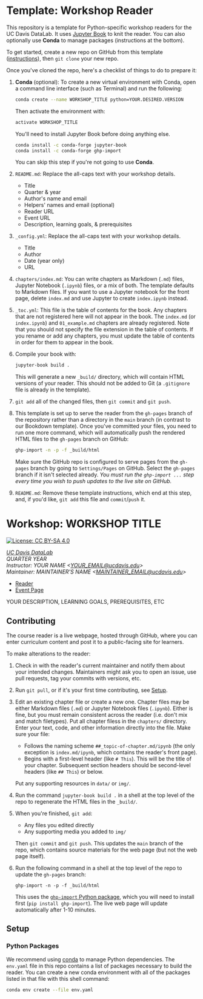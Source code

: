 # Template: Workshop Reader

This repository is a template for Python-specific workshop readers for the UC 
Davis DataLab. It uses [Jupyter Book][jb] to knit the reader. You can also 
optionally use **Conda** to manage packages (instructions at the bottom).

To get started, create a new repo on GitHub from this template
([instructions][gh]), then `git clone` your new repo.

[gh]: https://docs.github.com/en/github/creating-cloning-and-archiving-repositories/creating-a-repository-from-a-template
[jb]: https://jupyterbook.org/en/stable/intro.html

Once you've cloned the repo, here's a checklist of things to do to prepare it:

1. **Conda** (optional): To create a new virtual environment with Conda, open 
   a command line interface (such as Terminal) and run the following:

   ```sh
   conda create --name WORKSHOP_TITLE python=YOUR.DESIRED.VERSION
   ```

   Then activate the environment with:

   ```sh
   activate WORKSHOP_TITLE
   ```

   You'll need to install Jupyter Book before doing anything else. 

   ```sh
   conda install -c conda-forge jupyter-book
   conda install -c conda-forge ghp-import
   ```

   You can skip this step if you're not going to use **Conda**.

2. `README.md`: Replace the all-caps text with your workshop details.
   + Title
   + Quarter & year
   + Author's name and email
   + Helpers' names and email (optional)
   + Reader URL
   + Event URL
   + Description, learning goals, & prerequisites

3. `_config.yml`: Replace the all-caps text with your workshop details.
   + Title
   + Author
   + Date (year only)
   + URL

4. `chapters/index.md`: You can write chapters as Markdown (`.md`) files,
   Jupyter Notebook (`.ipynb`) files, or a mix of both. The template defaults
   to Markdown files. If you want to use a Jupyter notebook for the front page,
   delete `index.md` and use Jupyter to create `index.ipynb` instead.

5. `_toc.yml`: This file is the table of contents for the book. Any chapters
   that are not registered here will not appear in the book. The `index.md` (or
   `index.ipynb`) and `01_example.md` chapters are already registered. Note
   that you should not specify the file extension in the table of contents. If
   you rename or add any chapters, you must update the table of contents in
   order for them to appear in the book.

6. Compile your book with:

   ```sh
   jupyter-book build .
   ``` 

   This will generate a new `_build/` directory, which will contain HTML 
   versions of your reader. This should not be added to Git (a `.gitignore` 
   file is already in the template).

7. `git add` all of the changed files, then `git commit` and `git push`.

8. This template is set up to serve the reader from the `gh-pages` branch of
   the repository rather than a directory in the `main` branch (in contrast to
   our Bookdown template). Once you've committed your files, you need to run
   one more command, which will automatically push the rendered HTML files to
   the `gh-pages` branch on GitHub:

   ```sh
   ghp-import -n -p -f _build/html
   ```

   Make sure the GitHub repo is configured to serve pages from the `gh-pages`
   branch by going to `Settings/Pages` on GitHub. Select the `gh-pages` branch
   if it isn't selected already. _You must run the `ghp-import ...` step every
   time you wish to push updates to the live site on GitHub._

9. `README.md`: Remove these template instructions, which end at this step, 
   and, if you'd like, `git add` this file and `commit`/`push` it.

# Workshop: WORKSHOP TITLE

[![License: CC BY-SA 4.0](https://img.shields.io/badge/License-CC_BY--SA_4.0-lightgrey.svg)](https://creativecommons.org/licenses/by-sa/4.0/)

_[UC Davis DataLab](https://datalab.ucdavis.edu/)_  
_QUARTER YEAR_  
_Instructor: YOUR NAME <<YOUR_EMAIL@ucdavis.edu>>_  
_Maintainer: MAINTAINER'S NAME <<MAINTAINER_EMAIL@ucdavis.edu>>_  

* [Reader](https://ucdavisdatalab.github.io/YOUR_REPOSITORY/)
* [Event Page](https://datalab.ucdavis.edu/eventscalendar/YOUR_EVENT/)

YOUR DESCRIPTION, LEARNING GOALS, PREREQUISITES, ETC

## Contributing

The course reader is a live webpage, hosted through GitHub, where you can enter
curriculum content and post it to a public-facing site for learners.

To make alterations to the reader:
	  
1.  Check in with the reader's current maintainer and notify them about your 
    intended changes. Maintainers might ask you to open an issue, use pull 
    requests, tag your commits with versions, etc.

2.  Run `git pull`, or if it's your first time contributing, see
    [Setup](#setup).

3.  Edit an existing chapter file or create a new one. Chapter files may be 
    either Markdown files (`.md`) or Jupyter Notebook files (`.ipynb`). Either 
    is fine, but you must remain consistent across the reader (i.e. don't mix 
    and match filetypes). Put all chapter filess in the `chapters/` directory.
    Enter your text, code, and other information directly into the file. Make 
    sure your file:

    - Follows the naming scheme `##_topic-of-chapter.md/ipynb` (the only 
      exception is `index.md/ipynb`, which contains the reader's front page).
    - Begins with a first-level header (like `# This`). This will be the title
      of your chapter. Subsequent section headers should be second-level
      headers (like `## This`) or below.

    Put any supporting resources in `data/` or `img/`.

4.  Run the command `jupyter-book build .` in a shell at the top level of the
    repo to regenerate the HTML files in the `_build/`.

5.  When you're finished, `git add`:
    - Any files you edited directly
    - Any supporting media you added to `img/`

    Then `git commit` and `git push`. This updates the `main` branch of the
    repo, which contains source materials for the web page (but not the web
    page itself).

6.  Run the following command in a shell at the top level of the repo to update
    the `gh-pages` branch:
    ```
    ghp-import -n -p -f _build/html
    ```
    This uses the [`ghp-import` Python package][ghp-import], which you will
    need to install first (`pip install ghp-import`). The live web page will
    update automatically after 1-10 minutes.

[ghp-import]: https://github.com/c-w/ghp-import


## Setup

### Python Packages

We recommend using [conda][] to manage Python dependencies. The `env.yaml` file
in this repo contains a list of packages necessary to build the reader. You can
create a new conda environment with all of the packages listed in that file
with this shell command:

```sh
conda env create --file env.yaml
```

[conda]: https://docs.conda.io/en/latest/
